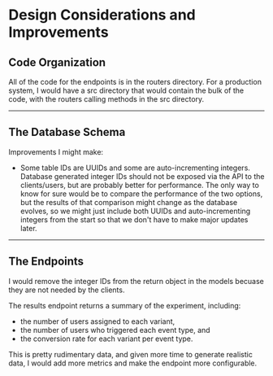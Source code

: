 # Design Considerations and Improvements

## Code Organization

All of the code for the endpoints is in the routers directory. For a production system, I would have a src directory that would contain the bulk of the code, with the routers calling methods in the src directory.

---

## The Database Schema

Improvements I might make:
- Some table IDs are UUIDs and some are auto-incrementing integers. Database generated integer IDs should not be exposed via the API to the clients/users, but are probably better for performance. The only way to know for sure would be to compare the performance of the two options, but the results of that comparison might change as the database evolves, so we might just include both UUIDs and auto-incrementing integers from the start so that we don't have to make major updates later. 
---

## The Endpoints
I would remove the integer IDs from the return object in the models becuase they are not needed by the clients. 

The results endpoint returns a summary of the experiment, including:
- the number of users assigned to each variant, 
- the number of users who triggered each event type, and 
- the conversion rate for each variant per event type.

This is pretty rudimentary data, and given more time to generate realistic data, I would add more metrics and make the endpoint more configurable.